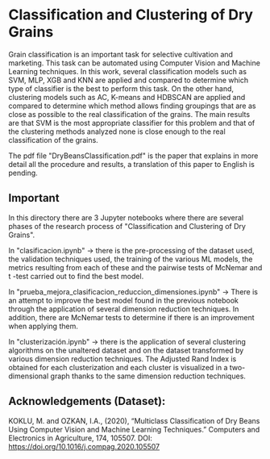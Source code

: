 # Classification and Clustering of Dry Grains

Grain classification is an important task for selective cultivation and marketing. This task can be automated using Computer Vision and Machine Learning techniques. In this work, several classification models such as SVM, MLP, XGB and KNN are applied and compared to determine which type of classifier is the best to perform this task. On the other hand, clustering models such as AC, K-means and HDBSCAN are applied and compared to determine which method allows finding groupings that are as close as possible to the real classification of the grains. The main results are that SVM is the most appropriate classifier for this problem and that of the clustering methods analyzed none is close enough to the real classification of the grains.

The pdf file "DryBeansClassification.pdf" is the paper that explains in more detail all the procedure and results, a translation of this paper to English is pending.

## Important

In this directory there are 3 Jupyter notebooks where there are several phases of the research process of "Classification and Clustering of Dry Grains".

In "clasificacion.ipynb" -> there is the pre-processing of the dataset used, the validation techniques used, the training of the various ML models, the metrics resulting from each of these and the pairwise tests of McNemar and t -test carried out to find the best model.

In "prueba_mejora_clasificacion_reduccion_dimensiones.ipynb" -> There is an attempt to improve the best model found in the previous notebook through the application of several dimension reduction techniques. In addition, there are McNemar tests to determine if there is an improvement when applying them.

In "clusterización.ipynb" -> there is the application of several clustering algorithms on the unaltered dataset and on the dataset transformed by various dimension reduction techniques. The Adjusted Rand Index is obtained for each clusterization and each cluster is visualized in a two-dimensional graph thanks to the same dimension reduction techniques.


## Acknowledgements (Dataset):

KOKLU, M. and OZKAN, I.A., (2020), “Multiclass Classification of Dry Beans Using Computer Vision and Machine Learning Techniques.” Computers and Electronics in Agriculture, 174, 105507.
DOI: https://doi.org/10.1016/j.compag.2020.105507


